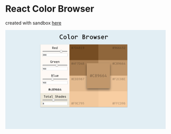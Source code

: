 # React Color Browser

created with sandbox
[here](https://codesandbox.io/s/github/vijayjangid/react-color-browser)

![screenshot](/public/screenshot.png?raw=true "Screenshot")
